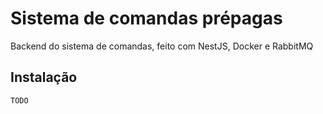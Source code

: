# Sistema de comandas prépagas 

  Backend do sistema de comandas, feito com NestJS, Docker e RabbitMQ

  ## Instalação 
    TODO
